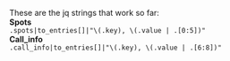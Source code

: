 These are the jq strings that work so far:  
**Spots**  
`.spots|to_entries[]|"\(.key), \(.value | .[0:5])"`  
**Call_info**  
`.call_info|to_entries[]|"\(.key), \(.value | .[6:8])"`  
